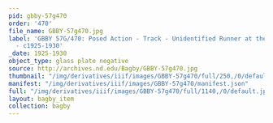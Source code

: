```yaml
---
pid: gbby-57g470
order: '470'
file_name: GBBY-57g470.jpg
label: 'GBBY 57G/470: Posed Action - Track - Unidentified Runner at the Starting Line
  - c1925-1930'
_date: 1925-1930
object_type: glass plate negative
source: http://archives.nd.edu/Bagby/GBBY-57g470.jpg
thumbnail: "/img/derivatives/iiif/images/GBBY-57g470/full/250,/0/default.jpg"
manifest: "/img/derivatives/iiif/images/GBBY-57g470/manifest.json"
full: "/img/derivatives/iiif/images/GBBY-57g470/full/1140,/0/default.jpg"
layout: bagby_item
collection: bagby
---
```

